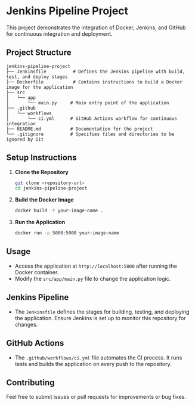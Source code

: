 # Jenkins Pipeline Project

This project demonstrates the integration of Docker, Jenkins, and GitHub for continuous integration and deployment.

## Project Structure

```
jenkins-pipeline-project
├── Jenkinsfile          # Defines the Jenkins pipeline with build, test, and deploy stages
├── Dockerfile           # Contains instructions to build a Docker image for the application
├── src
│   └── app
│       └── main.py     # Main entry point of the application
├── .github
│   └── workflows
│       └── ci.yml      # GitHub Actions workflow for continuous integration
├── README.md           # Documentation for the project
└── .gitignore          # Specifies files and directories to be ignored by Git
```

## Setup Instructions

1. **Clone the Repository**
   ```bash
   git clone <repository-url>
   cd jenkins-pipeline-project
   ```

2. **Build the Docker Image**
   ```bash
   docker build -t your-image-name .
   ```

3. **Run the Application**
   ```bash
   docker run -p 5000:5000 your-image-name
   ```

## Usage

- Access the application at `http://localhost:5000` after running the Docker container.
- Modify the `src/app/main.py` file to change the application logic.

## Jenkins Pipeline

- The `Jenkinsfile` defines the stages for building, testing, and deploying the application. Ensure Jenkins is set up to monitor this repository for changes.

## GitHub Actions

- The `.github/workflows/ci.yml` file automates the CI process. It runs tests and builds the application on every push to the repository.

## Contributing

Feel free to submit issues or pull requests for improvements or bug fixes.